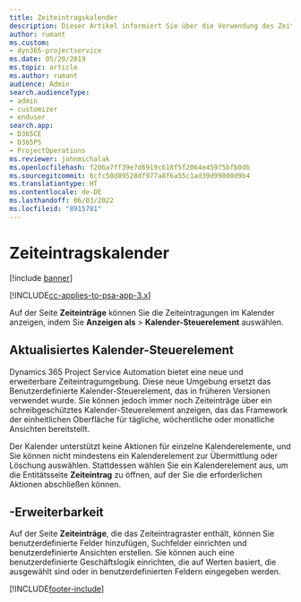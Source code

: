 ```yaml
---
title: Zeiteintragskalender
description: Dieser Artikel informiert Sie über die Verwendung des Zeiteintragskalenders.
author: rumant
ms.custom:
- dyn365-projectservice
ms.date: 05/20/2019
ms.topic: article
ms.author: rumant
audience: Admin
search.audienceType:
- admin
- customizer
- enduser
search.app:
- D365CE
- D365PS
- ProjectOperations
ms.reviewer: johnmichalak
ms.openlocfilehash: f206a7ff39e7d6919c618f5f2064e45975bfb0db
ms.sourcegitcommit: 6cfc50d89528df977a8f6a55c1ad39d99800d9b4
ms.translationtype: HT
ms.contentlocale: de-DE
ms.lasthandoff: 06/03/2022
ms.locfileid: "8915781"
---
```

# <a name="time-entry-calendar"></a>Zeiteintragskalender

[!include [banner](../includes/psa-now-project-operations.md)]

[!INCLUDE[cc-applies-to-psa-app-3.x](../includes/cc-applies-to-psa-app-3x.md)]

Auf der Seite **Zeiteinträge** können Sie die Zeiteintragungen im Kalender anzeigen, indem Sie **Anzeigen als** \> **Kalender-Steuerelement** auswählen.

## <a name="updated-calendar-control"></a>Aktualisiertes Kalender-Steuerelement

Dynamics 365 Project Service Automation bietet eine neue und erweiterbare Zeiteintragumgebung. Diese neue Umgebung ersetzt das Benutzerdefinierte Kalender-Steuerelement, das in früheren Versionen verwendet wurde. Sie können jedoch immer noch Zeiteinträge über ein schreibgeschütztes Kalender-Steuerelement anzeigen, das das Framework der einheitlichen Oberfläche für tägliche, wöchentliche oder monatliche Ansichten bereitstellt.

Der Kalender unterstützt keine Aktionen für einzelne Kalenderelemente, und Sie können nicht mindestens ein Kalenderelement zur Übermittlung oder Löschung auswählen. Stattdessen wählen Sie ein Kalenderelement aus, um die Entitätsseite **Zeiteintrag** zu öffnen, auf der Sie die erforderlichen Aktionen abschließen können.

## <a name="extensibility"></a>-Erweiterbarkeit

Auf der Seite **Zeiteinträge**, die das Zeiteintragraster enthält, können Sie benutzerdefinierte Felder hinzufügen, Suchfelder einrichten und benutzerdefinierte Ansichten erstellen. Sie können auch eine benutzerdefinierte Geschäftslogik einrichten, die auf Werten basiert, die ausgewählt sind oder in benutzerdefinierten Feldern eingegeben werden.


[!INCLUDE[footer-include](../includes/footer-banner.md)]
